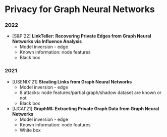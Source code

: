 # Privacy for Graph Neural Networks

### 2022

- \[S&P'22\] **LinkTeller: Recovering Private Edges from Graph Neural Networks via Influence Analysis**
    - Model inversion - edge
    - Known information: node features
    - Black box

### 2021

- \[USENIX'21\] **Stealing Links from Graph Neural Networks**
    - Model inversion - edge
    - 8 attacks: node features/partial graph/shadow dataset are known or not
    - Black box
- \[IJCAI'21\] **GraphMI: Extracting Private Graph Data from Graph Neural Networks**
    - Model inversion - edge
    - Known information: node features
    - White box
